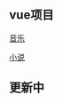 ## vue项目

[音乐](https://gougebiegou42.github.io/music/)

[小说](https://gougebiegou42.github.io/novel/)

## 更新中